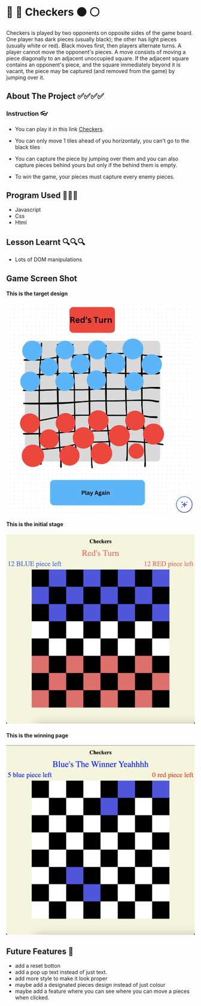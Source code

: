# 🔴 🔵 Checkers ⚫ ⚪

Checkers is played by two opponents on opposite sides of the game board. One player has dark pieces (usually black); the other has light pieces (usually white or red). Black moves first, then players alternate turns. A player cannot move the opponent's pieces. A move consists of moving a piece diagonally to an adjacent unoccupied square. If the adjacent square contains an opponent's piece, and the square immediately beyond it is vacant, the piece may be captured (and removed from the game) by jumping over it.

## About The Project ✅✅✅✅

### Instruction 👓

-   You can play it in this link [Checkers](https://github.com/SireKyah/New-Project-for-gs).

-   You can only move 1 tiles ahead of you horizontaly, you can't go to the black tiles

-   You can capture the piece by jumping over them and you can also capture pieces behind yours but only if the behind them is empty.

-   To win the game, your pieces must capture every enemy pieces.

## Program Used 📖📖📖

-   Javascript
-   Css
-   Html

## Lesson Learnt 🔍🔍🔍

-   Lots of DOM manipulations

## Game Screen Shot

#### This is the target design

![Alt text](Pictures/targetPic.png)

#### This is the initial stage

![Alt text](Pictures/InitialStage.png)

#### This is the winning page

![Alt text](Pictures/WinningPic.png)

## Future Features 📝

-   add a reset botton
-   add a pop up text instead of just text.
-   add more style to make it look proper
-   maybe add a designated pieces design instead of just colour
-   maybe add a feature where you can see where you can move a pieces when clicked.
